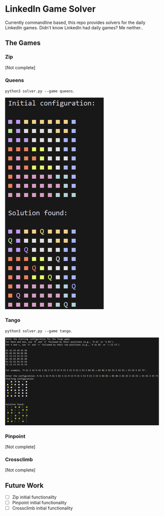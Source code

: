 # LinkedIn Game Solver
Currently commandline based, this repo provides solvers for the daily LinkedIn games. Didn't know LinkedIn had daily games? Me neither.. 

## The Games
### Zip
[Not complete]

### Queens
`python3 solver.py --game queens`.

![Queens Demo](assets/queensDemo.png)

### Tango
`python3 solver.py --game tango`.

![Tango Demo](assets/tangoDemo.png)

### Pinpoint
[Not complete]

### Crossclimb
[Not complete]

## Future Work
- [ ] Zip initial functionality
- [ ] Pinpoint initial functionality
- [ ] Crossclimb initial functionality
